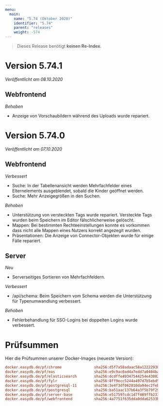 ```yaml
---
menu:
  main:
    name: "5.74 (Oktober 2020)"
    identifier: "5.74"
    parent: "releases"
    weight: -574
---
```


> Dieses Release benötigt **keinen Re-Index**.

# Version 5.74.1

*Veröffentlicht am 08.10.2020*

## Webfrontend

*Behoben*

* Anzeige von Vorschaubildern während des Uploads wurde repariert.

# Version 5.74.0

*Veröffentlicht am 07.10.2020*

## Webfrontend

*Verbessert*

* Suche: In der Tabellenansicht werden Mehrfachfelder eines Elternelements ausgeblendet, sobald die Kinder geöffnet werden.
* Suche: Mehr Anzeigegrößen in den Suchen.

*Behoben*

* Unterstützung von versteckten Tags wurde repariert. Versteckte Tags wurden beim Speichern im Editor fälschlicherweise gelöscht.
* Mappen: Bei bestimmten Rechteeinstellungen konnte es vorkommen dass nicht alle Mappen eines Nutzers korrekt angezegit wurden.
* Präsentationen: Die Anzeige von Connector-Objekten wurde für einige Fälle repariert.

## Server

*Neu*

- Serverseitiges Sortieren von Mehrfachfeldern.

*Verbessert*

* /api/schema: Beim Speichern vom Schema werden die Unterstützung für Typenumwandlung verbessert.

*Behoben*

* Fehlerbehandlung für SSO-Logins bei doppelten Logins wurde verbessert.

# Prüfsummen

Hier die Prüfsummen unserer Docker-Images (neueste Version):

```ini
docker.easydb.de/pf/chrome               sha256:d5f7a58adaac58a12222938ef95187f0bbdac4700131b1c3bfae21cf3ee6421e
docker.easydb.de/pf/eas                  sha256:e9c9ac0ad4a7edd7a0404bace2cdf4da84491cb841b6dfb17ddb9eb7af68e99c
docker.easydb.de/pf/elasticsearch        sha256:dcdffe49347544254e438029bcd5e784287842dfb4324c0ec4f2d96784bc2e7c
docker.easydb.de/pf/fylr                 sha256:8ff9ecc5244a497d7b5ebd59f34fa8592a949a4c5d3463dbe20c9148b178cfb8
docker.easydb.de/pf/postgresql-11        sha256:3e4f3df062810da94ec2feb7d54fa6c8aa271c600b57330086fe9c4c0623f0ff
docker.easydb.de/pf/postgresql           sha256:ba51aac137b64a3f5b79f29af94b98114994a34757d0f16885027f78b60c778c
docker.easydb.de/pf/server-base          sha256:e517597cdc1d7f489ffb23305272028d64a203252f68176f4e270c9b7abe2633
docker.easydb.de/pf/webfrontend          sha256:4a7751f635dda0dda62533ba6abacc24c870ddd2c685c3b32ed27cad4d058362
```

